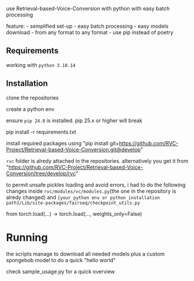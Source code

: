 use Retrieval-based-Voice-Conversion with python with easy batch processing

feature:
    - semplified set-up
    - easy batch processing
    - easy models download
    - from any format to any format
    - use pip instead of poetry

## Requirements
working with `python 3.10.14`

## Installation
clone the repositories

create a python env

ensure `pip 24.0` is installed. pip 25.x or higher will break

pip install -r requirements.txt

install required packages using "pip install git+https://github.com/RVC-Project/Retrieval-based-Voice-Conversion.git@develop"

`rvc` folder is alredy attached in the repositories. alternatively you get it from "https://github.com/RVC-Project/Retrieval-based-Voice-Conversion/tree/develop/rvc"

to permit unsafe pickles loading and avoid errors, i had to do the following changes inside `rvc/modules/vc/modules.py`(the one in the repository is alredy changed) and `{your python env or python installation path}/Lib/site-packages/fairseq/checkpoint_utils.py`

from torch.load(...) -> torch.load(..., weights_only=False)

# Running
the scripts manage to download all needed models plus a custom spongebob model to do a quick "hello world"

check sample_usage.py for a quick overview


